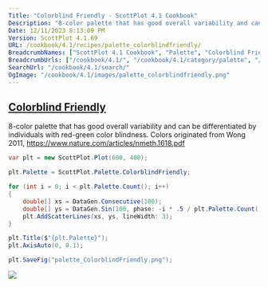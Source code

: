 ```yaml
---
Title: "Colorblind Friendly - ScottPlot 4.1 Cookbook"
Description: "8-color palette that has good overall variability and can be differentiated by individuals with red-green color blindness. Colors originated from Wong 2011, https://www.nature.com/articles/nmeth.1618.pdf"
Date: 12/11/2023 8:13:09 PM
Version: ScottPlot 4.1.69
URL: /cookbook/4.1/recipes/palette_colorblindfriendly/
BreadcrumbNames: ["ScottPlot 4.1 Cookbook", "Palette", "Colorblind Friendly"]
BreadcrumbUrls: ["/cookbook/4.1/", "/cookbook/4.1/category/palette", "/cookbook/4.1/recipes/palette_colorblindfriendly/"]
SearchUrl: "/cookbook/4.1/search/"
OgImage: "/cookbook/4.1/images/palette_colorblindfriendly.png"
---
```


<h2><a id='colorblind-friendly' href='/cookbook/4.1/recipes/palette_colorblindfriendly/'>Colorblind Friendly</a></h2>

8-color palette that has good overall variability and can be differentiated by individuals with red-green color blindness. Colors originated from Wong 2011, https://www.nature.com/articles/nmeth.1618.pdf

```cs
var plt = new ScottPlot.Plot(600, 400);

plt.Palette = ScottPlot.Palette.ColorblindFriendly;

for (int i = 0; i < plt.Palette.Count(); i++)
{
    double[] xs = DataGen.Consecutive(100);
    double[] ys = DataGen.Sin(100, phase: -i * .5 / plt.Palette.Count());
    plt.AddScatterLines(xs, ys, lineWidth: 3);
}

plt.Title($"{plt.Palette}");
plt.AxisAuto(0, 0.1);

plt.SaveFig("palette_ColorblindFriendly.png");
```

<img src='../../images/palette_colorblindfriendly.png' class='d-block mx-auto my-5' />


